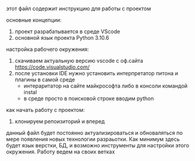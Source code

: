 этот файл содержит инструкцию для работы с проектом

основные концепции: 

1) проект разрабатывается в среде VScode
2) основной язык проекта Python 3.10.6

настройка рабочего окружения:

1) cкачиваем актуальную версию vscode с оф.сайта https://code.visualstudio.com/
2) после установки IDE нужно установить интерпретатор питона и плагины в самой среде
    - интераритатор на сайте майкрософта либо в консоли командой instal
    - в среде просто в поисковой строке вводим python 


как начать работу с проектом:

1) клонируем репоизиторий и вперед

данный файл будет постоянно актуализироваться и обноваляться по мере появления
новых технологии разраьотки. Как минимум здесь будет язык верстки, БД, и возможно инструменты 
для настройки этого окружения. Работу ведем на своих ветках 

